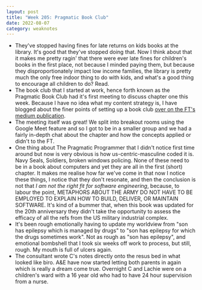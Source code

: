 ```yaml
---
layout: post
title: "Week 205: Pragmatic Book Club"
date: 2022-08-07
category: weaknotes
---
```

* They've stopped having fines for late returns on kids books at the library. It's good that they've stopped doing that. Now I think about that it makes me pretty ragin' that there were ever late fines for children's books in the first place, not because I minded paying them, but because they disproportionately impact low income families, the library is pretty much the only free indoor thing to do with kids, and what's a good thing to encourage all children to do? Read.
* The book club that I started at work, hence forth known as the Pragmatic Book Club had it's first meeting to discuss chapter one this week. Because I have no idea what my content strategy is, I have blogged about the finer points of setting up a book club [over on the FT's medium publication](https://medium.com/ft-product-technology/book-club-the-pragmatic-programmer-2886fe053ef).
* The meeting itself was great! We split into breakout rooms using the Google Meet feature and so I got to be in a smaller group and we had a fairly in-depth chat about the chapter and how the concepts applied or didn't to the FT.
* One thing about The Pragmatic Programmer that I didn't notice first time around but now is very obvious is how us-centric-masculine coded it is. Navy Seals, Soldiers, broken windows policing. None of these need to be in a book about computers and yet they are all in the first (short) chapter. It makes me realise how far we've come in that now I notice these things, I notice that they don't resonate, and then the conclusion is not that _I am not the right fit for software engineering_, because, to labour the point, METAPHORS ABOUT THE ARMY DO NOT HAVE TO BE EMPLOYED TO EXPLAIN HOW TO BUILD, DELIVER, OR MAINTAIN SOFTWARE. It's kind of a bummer that, when this book was updated for the 20th anniversary they didn't take the opportunity to assess the efficacy of all the refs from the US military industrial complex.
* It's been rough emotionally having to update my worldview from "son has epilepsy which is managed by drugs" to "son has epilepsy for which the drugs sometimes work". Not as rough as "son has epilepsy", and emotional bombshell that I took six weeks off work to process, but still, rough. My mouth is full of ulcers again.
* The consultant wrote C's notes directly onto the resus bed in what looked like biro. A&E have now started letting both parents in again which is really a dream come true. Overnight C and Lachie were on a children's ward with a 16 year old who had to have 24 hour supervision from a nurse.
